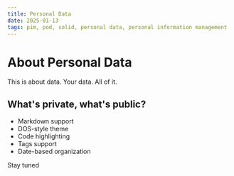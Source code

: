 ```yaml
---
title: Personal Data
date: 2025-01-13
tags: pim, pod, solid, personal data, personal information management
---
```


# About Personal Data

This is about data. Your data. All of it.

## What's private, what's public?

- Markdown support
- DOS-style theme
- Code highlighting
- Tags support
- Date-based organization



Stay tuned
